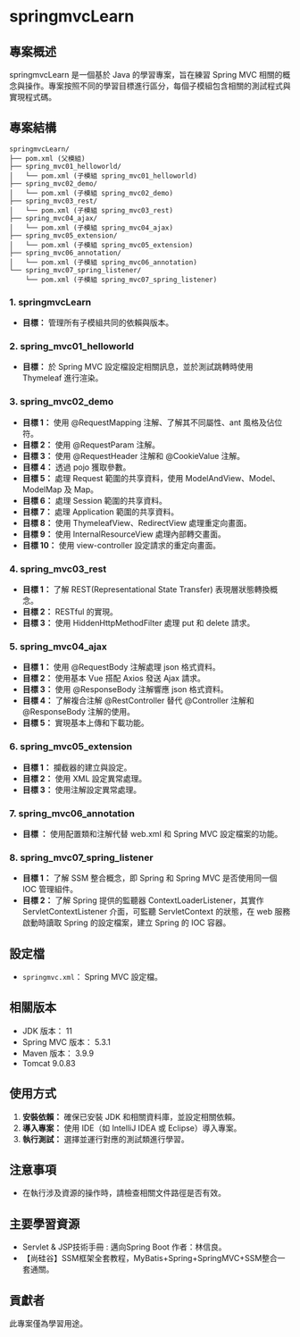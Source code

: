 # springmvcLearn

## 專案概述

springmvcLearn 是一個基於 Java 的學習專案，旨在練習 Spring MVC 相關的概念與操作。專案按照不同的學習目標進行區分，每個子模組包含相關的測試程式與實現程式碼。

## 專案結構

```
springmvcLearn/
├── pom.xml (父模組)
├── spring_mvc01_helloworld/
│   └── pom.xml (子模組 spring_mvc01_helloworld)
├── spring_mvc02_demo/
│   └── pom.xml (子模組 spring_mvc02_demo)
├── spring_mvc03_rest/
│   └── pom.xml (子模組 spring_mvc03_rest)
├── spring_mvc04_ajax/
│   └── pom.xml (子模組 spring_mvc04_ajax)
├── spring_mvc05_extension/
│   └── pom.xml (子模組 spring_mvc05_extension)
├── spring_mvc06_annotation/
│   └── pom.xml (子模組 spring_mvc06_annotation)
└── spring_mvc07_spring_listener/
    └── pom.xml (子模組 spring_mvc07_spring_listener)

```

### 1. springmvcLearn


- **目標：** 管理所有子模組共同的依賴與版本。

  
### 2. spring_mvc01_helloworld


- **目標：** 於 Spring MVC 設定檔設定相關訊息，並於測試跳轉時使用 Thymeleaf 進行渲染。

### 3. spring_mvc02_demo


- **目標 1：** 使用 @RequestMapping 注解、了解其不同屬性、ant 風格及佔位符。
- **目標 2：** 使用 @RequestParam 注解。
- **目標 3：** 使用 @RequestHeader 注解和 @CookieValue 注解。
- **目標 4：** 透過 pojo 獲取參數。
- **目標 5：** 處理 Request 範圍的共享資料，使用 ModelAndView、Model、ModelMap 及 Map。
- **目標 6：** 處理 Session 範圍的共享資料。
- **目標 7：** 處理 Application 範圍的共享資料。
- **目標 8：** 使用 ThymeleafView、RedirectView 處理重定向畫面。
- **目標 9：** 使用 InternalResourceView 處理內部轉交畫面。
- **目標 10：** 使用 view-controller 設定請求的重定向畫面。

### 4. spring_mvc03_rest


- **目標 1：** 了解 REST(Representational State Transfer) 表現層狀態轉換概念。
- **目標 2：** RESTful 的實現。
- **目標 3：** 使用 HiddenHttpMethodFilter 處理 put 和 delete 請求。

### 5. spring_mvc04_ajax


- **目標 1：** 使用 @RequestBody 注解處理 json 格式資料。
- **目標 2：** 使用基本 Vue 搭配 Axios 發送 Ajax 請求。
- **目標 3：** 使用 @ResponseBody 注解響應 json 格式資料。
- **目標 4：** 了解複合注解 @RestController 替代 @Controller 注解和 @ResponseBody 注解的使用。
- **目標 5：** 實現基本上傳和下載功能。

### 6. spring_mvc05_extension


- **目標 1：** 攔截器的建立與設定。
- **目標 2：** 使用 XML 設定異常處理。
- **目標 3：** 使用注解設定異常處理。

### 7. spring_mvc06_annotation


- **目標 ：** 使用配置類和注解代替 web.xml 和 Spring MVC 設定檔案的功能。

### 8. spring_mvc07_spring_listener


- **目標 1：** 了解 SSM 整合概念，即 Spring 和 Spring MVC 是否使用同一個 IOC 管理組件。
- **目標 2：** 了解 Spring 提供的監聽器 ContextLoaderListener，其實作 ServletContextListener 介面，可監聽 ServletContext 的狀態，在 web 服務啟動時讀取 Spring 的設定檔案，建立 Spring 的 IOC 容器。

## 設定檔

- `springmvc.xml`： Spring MVC 設定檔。

## 相關版本

- JDK 版本： 11
- Spring MVC 版本： 5.3.1
- Maven 版本： 3.9.9
- Tomcat 9.0.83

## 使用方式

1. **安裝依賴：** 確保已安裝 JDK 和相關資料庫，並設定相關依賴。
2. **導入專案：** 使用 IDE（如 IntelliJ IDEA 或 Eclipse）導入專案。
3. **執行測試：** 選擇並運行對應的測試類進行學習。

## 注意事項

- 在執行涉及資源的操作時，請檢查相關文件路徑是否有效。

## 主要學習資源

- Servlet & JSP技術手冊 : 邁向Spring Boot 作者：林信良。
- 【尚硅谷】SSM框架全套教程，MyBatis+Spring+SpringMVC+SSM整合一套通關。

## 貢獻者

此專案僅為學習用途。